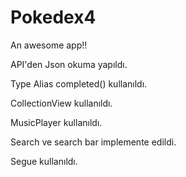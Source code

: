 # Pokedex4
An awesome app!!

API'den Json okuma yapıldı.

Type Alias completed() kullanıldı.

CollectionView kullanıldı.

MusicPlayer kullanıldı.

Search ve search bar implemente edildi.

Segue kullanıldı.
